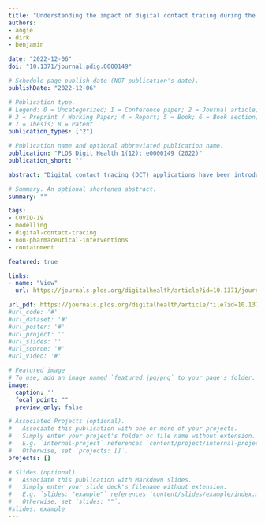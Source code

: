 ```yaml
---
title: "Understanding the impact of digital contact tracing during the COVID-19 pandemic"
authors:
- angie
- dirk
- benjamin

date: "2022-12-06"
doi: "10.1371/journal.pdig.0000149"

# Schedule page publish date (NOT publication's date).
publishDate: "2022-12-06"

# Publication type.
# Legend: 0 = Uncategorized; 1 = Conference paper; 2 = Journal article;
# 3 = Preprint / Working Paper; 4 = Report; 5 = Book; 6 = Book section;
# 7 = Thesis; 8 = Patent
publication_types: ["2"]

# Publication name and optional abbreviated publication name.
publication: "PLOS Digit Health 1(12): e0000149 (2022)"
publication_short: ""

abstract: "Digital contact tracing (DCT) applications have been introduced in many countries to aid the containment of COVID-19 outbreaks. Initially, enthusiasm was high regarding their implementation as a non-pharmaceutical intervention (NPI). However, no country was able to prevent larger outbreaks without falling back to harsher NPIs. Here, we discuss results of a stochastic infectious-disease model that provide insights in how the progression of an outbreak and key parameters such as detection probability, app participation and its distribution, as well as engagement of users impact DCT efficacy informed by results of empirical studies. We further show how contact heterogeneity and local contact clustering impact the intervention’s efficacy. We conclude that DCT apps might have prevented cases on the order of single-digit percentages during single outbreaks for empirically plausible ranges of parameters, ignoring that a substantial part of these contacts would have been identified by manual contact tracing. This result is generally robust against changes in network topology with exceptions for homogeneous-degree, locally-clustered contact networks, on which the intervention prevents more infections. An improvement of efficacy is similarly observed when app participation is highly clustered. We find that DCT typically averts more cases during the super-critical phase of an epidemic when case counts are rising and the measured efficacy therefore depends on the time of evaluation."

# Summary. An optional shortened abstract.
summary: ""

tags:
- COVID-19
- modelling
- digital-contact-tracing
- non-pharmaceutical-interventions
- containment

featured: true

links:
- name: "View"
  url: https://journals.plos.org/digitalhealth/article?id=10.1371/journal.pdig.0000149

url_pdf: https://journals.plos.org/digitalhealth/article/file?id=10.1371/journal.pdig.0000149&type=printable
#url_code: '#'
#url_dataset: '#'
#url_poster: '#'
#url_project: ''
#url_slides: ''
#url_source: '#'
#url_video: '#'

# Featured image
# To use, add an image named `featured.jpg/png` to your page's folder. 
image:
  caption: ''
  focal_point: ""
  preview_only: false

# Associated Projects (optional).
#   Associate this publication with one or more of your projects.
#   Simply enter your project's folder or file name without extension.
#   E.g. `internal-project` references `content/project/internal-project/index.md`.
#   Otherwise, set `projects: []`.
projects: []

# Slides (optional).
#   Associate this publication with Markdown slides.
#   Simply enter your slide deck's filename without extension.
#   E.g. `slides: "example"` references `content/slides/example/index.md`.
#   Otherwise, set `slides: ""`.
#slides: example
---
```

